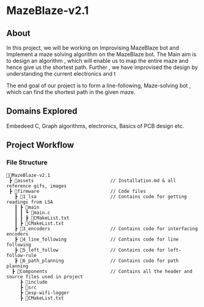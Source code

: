 # MazeBlaze-v2.1

## About

In this project, we will be working on Improvising MazeBlaze bot and Implement a maze solving algorithm on the MazeBlaze bot. The Main aim is to design an algorithm , which will enable us to map the entire maze and hence give us the shortest path. Further , we have improvised the design by understanding the current electronics and t 

The end goal of our project is to form a line-following, Maze-solving bot , which can find the shortest path in the given maze.

## Domains Explored
Embedeed C, Graph algorithms, electronics, Basics of PCB design etc.

## Project Workflow 

### File Structure
```
👨‍💻MazeBlaze-v2.1
 ┣ 📂assets                            // Installation.md & all reference gifs, images
 ┣ 📂firmware                          // Code files 
   ┣ 📂1_lsa                           // Contains code for getting readings from LSA 
   ┃ ┣ 📂main                         
   ┃ ┃ ┗ 📄main.c 
   ┃ ┃ ┣ 📄CMakeList.txt
   ┃ ┣ 📄CMakeList.txt
   ┣ 📂3_encoders                      // Contains code for interfacing encoders 
   ┣ 📂4_line_following                // Contains code for line following
   ┣ 📂5_left_follow                   // Contains code for left-follow-rule
   ┣ 📂6_path_planning                 // Contains code for path planning
  ┣ 📂Components                       // Contains all the header and source files used in project
     ┣ 📂include                       
     ┣ 📂src 
     ┣ 📂esp-wifi-logger
     ┣ 📄CMakeList.txt
     
``` 
   


